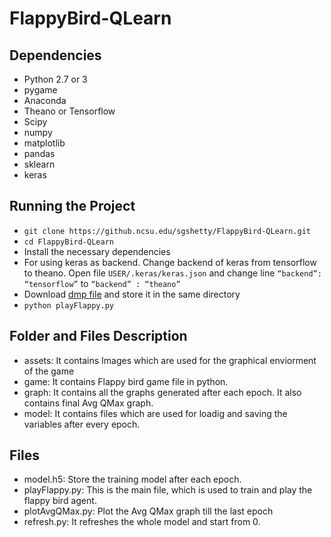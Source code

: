 # FlappyBird-QLearn

## Dependencies

* Python 2.7 or 3
* pygame
* Anaconda
* Theano or Tensorflow
* Scipy
* numpy
* matplotlib
* pandas
* sklearn
* keras

## Running the Project

* ```git clone https://github.ncsu.edu/sgshetty/FlappyBird-QLearn.git```
* ```cd FlappyBird-QLearn```
* Install the necessary dependencies
* For using keras as backend. Change backend of keras from tensorflow to theano.
Open file ```USER/.keras/keras.json``` and change line ```“backend”: “tensorflow”``` to ```“backend” : “theano”```
* Download [dmp file](https://drive.google.com/open?id=1dUE20LMf6o4OoUtXNIiKRd3L8pRsUwz1) and store it in the same directory
* ```python playFlappy.py```


## Folder and Files Description

* assets: It contains Images which are used for the graphical enviorment of the game
* game: It contains Flappy bird game file in python. 
* graph: It contains all the graphs generated after each epoch. It also contains final Avg QMax graph.
* model: It contains files which are used for loadig and saving the variables after every epoch.

## Files

* model.h5: Store the training model after each epoch.
* playFlappy.py: This is the main file, which is used to train and play the flappy bird agent.
* plotAvgQMax.py: Plot the Avg QMax graph till the last epoch
* refresh.py: It refreshes the whole model and start from 0.



